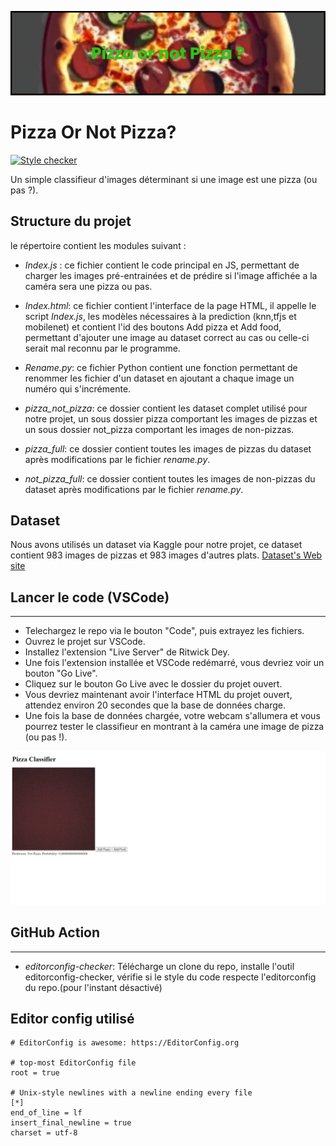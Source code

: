 <p align="center"><img src="bannerpizza.png"></p>

Pizza Or Not Pizza?  
===================
[![Style checker](https://github.com/Hugosh71/Pizza-or-not-Pizza-/actions/workflows/editorconfig-checker.yml/badge.svg)](https://github.com/Hugosh71/Pizza-or-not-Pizza-/actions/workflows/editorconfig-checker.yml)

Un simple classifieur d'images déterminant si une image est une pizza (ou pas ?).

Structure du projet
---------
le répertoire contient les modules suivant :

- *Index.js* : ce fichier contient le code principal en JS, permettant de charger les images pré-entrainées et de prédire si l'image affichée a la caméra sera une pizza ou pas.

- *Index.html*: ce fichier contient l'interface de la page HTML, il appelle le script *Index.js*, les modèles nécessaires à la prediction (knn,tfjs et mobilenet) et contient l'id des boutons Add pizza et Add food, permettant d'ajouter une image au dataset correct au cas ou celle-ci serait mal reconnu par le programme.

- *Rename.py*: ce fichier Python contient une fonction permettant de renommer les fichier d'un dataset en ajoutant a chaque image un numéro qui s'incrémente.

- *pizza_not_pizza*: ce dossier contient les dataset complet utilisé pour notre projet, un sous dossier pizza comportant les images de pizzas et un sous dossier not_pizza comportant les images de non-pizzas.

- *pizza_full*: ce dossier contient toutes les images de pizzas du dataset après modifications par le fichier *rename.py*.

- *not_pizza_full*: ce dossier contient toutes les images de non-pizzas du dataset après modifications par le fichier *rename.py*.

Dataset  
--------
Nous avons utilisés un dataset via Kaggle pour notre projet, ce dataset contient 983 images de pizzas et 983 images d'autres plats.
[Dataset's Web site](https://www.kaggle.com/datasets/carlosrunner/pizza-not-pizza)  

## Lancer le code (VSCode)
--------
- Telechargez le repo via le bouton "Code", puis extrayez les fichiers.
- Ouvrez le projet sur VSCode.
- Installez l'extension "Live Server" de Ritwick Dey.
- Une fois l'extension installée et VSCode redémarré, vous devriez voir un bouton "Go Live".
- Cliquez sur le bouton Go Live avec le dossier du projet ouvert.
- Vous devriez maintenant avoir l'interface HTML du projet ouvert, attendez environ 20 secondes que la base de données charge.
- Une fois la base de données chargée, votre webcam s'allumera et vous pourrez tester le classifieur en montrant à la caméra une image de pizza (ou pas !).

<p align="center"><img src="interfacehtml.png"></p>

## GitHub Action 
--------
- *editorconfig-checker*: Télécharge un clone du repo, installe l'outil editorconfig-checker, vérifie si le style du code respecte l'editorconfig du repo.(pour l'instant désactivé)


## Editor config utilisé
```
# EditorConfig is awesome: https://EditorConfig.org

# top-most EditorConfig file
root = true

# Unix-style newlines with a newline ending every file
[*]
end_of_line = lf
insert_final_newline = true
charset = utf-8
```

